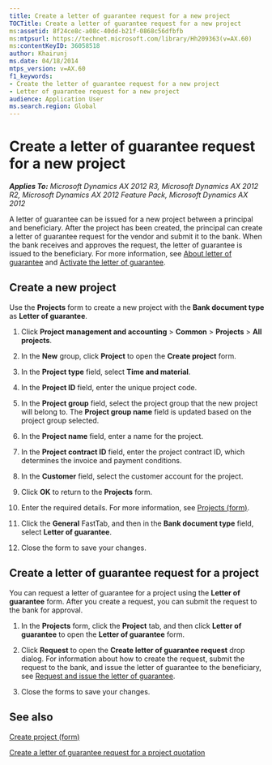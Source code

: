 ```yaml
---
title: Create a letter of guarantee request for a new project
TOCTitle: Create a letter of guarantee request for a new project
ms:assetid: 8f24ce8c-a08c-40dd-b21f-0868c56dfbfb
ms:mtpsurl: https://technet.microsoft.com/library/Hh209363(v=AX.60)
ms:contentKeyID: 36058518
author: Khairunj
ms.date: 04/18/2014
mtps_version: v=AX.60
f1_keywords:
- Create the letter of guarantee request for a new project
- Letter of guarantee request for a new project
audience: Application User
ms.search.region: Global
---
```


# Create a letter of guarantee request for a new project 


_**Applies To:** Microsoft Dynamics AX 2012 R3, Microsoft Dynamics AX 2012 R2, Microsoft Dynamics AX 2012 Feature Pack, Microsoft Dynamics AX 2012_

A letter of guarantee can be issued for a new project between a principal and beneficiary. After the project has been created, the principal can create a letter of guarantee request for the vendor and submit it to the bank. When the bank receives and approves the request, the letter of guarantee is issued to the beneficiary. For more information, see [About letter of guarantee](about-letter-of-guarantee.md) and [Activate the letter of guarantee](activate-the-letter-of-guarantee.md).

## Create a new project

Use the **Projects** form to create a new project with the **Bank document type** as **Letter of guarantee**.

1.  Click **Project management and accounting** \> **Common** \> **Projects** \> **All projects**.

2.  In the **New** group, click **Project** to open the **Create project** form.

3.  In the **Project type** field, select **Time and material**.

4.  In the **Project ID** field, enter the unique project code.

5.  In the **Project group** field, select the project group that the new project will belong to. The **Project group name** field is updated based on the project group selected.

6.  In the **Project name** field, enter a name for the project.

7.  In the **Project contract ID** field, enter the project contract ID, which determines the invoice and payment conditions.

8.  In the **Customer** field, select the customer account for the project.

9.  Click **OK** to return to the **Projects** form.

10. Enter the required details. For more information, see [Projects (form)](https://technet.microsoft.com/library/aa585245\(v=ax.60\)).

11. Click the **General** FastTab, and then in the **Bank document type** field, select **Letter of guarantee**.

12. Close the form to save your changes.

## Create a letter of guarantee request for a project

You can request a letter of guarantee for a project using the **Letter of guarantee** form. After you create a request, you can submit the request to the bank for approval.

1.  In the **Projects** form, click the **Project** tab, and then click **Letter of guarantee** to open the **Letter of guarantee** form.

2.  Click **Request** to open the **Create letter of guarantee request** drop dialog. For information about how to create the request, submit the request to the bank, and issue the letter of guarantee to the beneficiary, see [Request and issue the letter of guarantee](request-and-issue-the-letter-of-guarantee.md).

3.  Close the forms to save your changes.

## See also

[Create project (form)](https://technet.microsoft.com/library/aa550120\(v=ax.60\))

[Create a letter of guarantee request for a project quotation](create-a-letter-of-guarantee-request-for-a-project-quotation.md)

  


